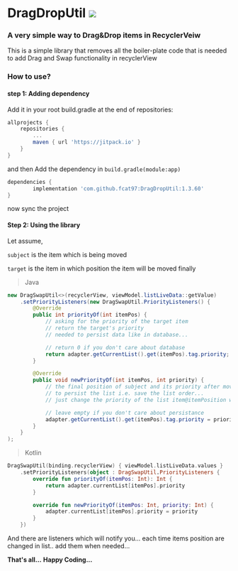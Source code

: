# DragDropUtil [![](https://jitpack.io/v/fcat97/DragDropUtil.svg)](https://jitpack.io/#fcat97/DragDropUtil)

### A very simple way to Drag&Drop items in RecyclerVeiw

This is a simple library that removes all the boiler-plate code
that is needed to add Drag and Swap functionality in recyclerView

### How to use?

#### step 1: Adding dependency

Add it in your root build.gradle at the end of repositories:

```gradle
allprojects {
	repositories {
		...
		maven { url 'https://jitpack.io' }
	}
}
```

and then Add the dependency in `build.gradle(module:app)`

```gradle
dependencies {
        implementation 'com.github.fcat97:DragDropUtil:1.3.60'
}
```

now sync the project

#### Step 2: Using the library

Let assume,

`subject` is the item which is being moved

`target` is the item in which position the item will be moved finally

> Java

```java
new DragSwapUtil<>(recyclerView, viewModel.listLiveData::getValue)
    .setPriorityListeners(new DragSwapUtil.PriorityListeners() {
        @Override
        public int priorityOf(int itemPos) {
            // asking for the priority of the target item
            // return the target's priority
            // needed to persist data like in database...

            // return 0 if you don't care about database
            return adapter.getCurrentList().get(itemPos).tag.priority;
        }

        @Override
        public void newPriorityOf(int itemPos, int priority) {
            // the final position of subject and its priority after move is complete
            // to persist the list i.e. save the list order...
            // just change the priority of the list item@itemPosition with given priority

            // leave empty if you don't care about persistance
            adapter.getCurrentList().get(itemPos).tag.priority = priority;
        }
    }
);
```

> Kotlin

```kotlin
DragSwapUtil(binding.recyclerView) { viewModel.listLiveData.values }
    .setPriorityListeners(object : DragSwapUtil.PriorityListeners {
        override fun priorityOf(itemPos: Int): Int {
            return adapter.currentList[itemPos].priority
        }

        override fun newPriorityOf(itemPos: Int, priority: Int) {
            adapter.currentList[itemPos].priority = priority
        }
    })
```

And there are listeners which will notify you...
each time items position are changed in list..
add them when needed...

**That's all...**
**Happy Coding...**
